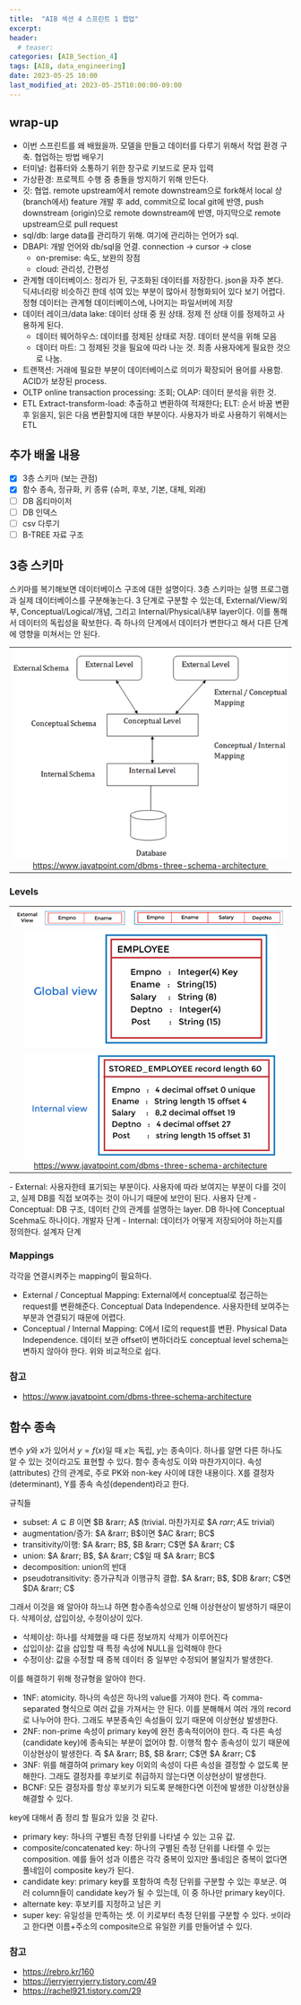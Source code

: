 ```yaml
---
title:  "AIB 섹션 4 스프린트 1 랩업"
excerpt: 
header:
  # teaser:
categories: [AIB_Section_4]
tags: [AIB, data_engineering]
date: 2023-05-25 10:00
last_modified_at: 2023-05-25T10:00:00-09:00
---
```


## wrap-up
- 이번 스프린트를 왜 배웠을까. 모델을 만들고 데이터를 다루기 위해서 작업 환경 구축. 협업하는 방법 배우기
- 터미널: 컴퓨터와 소통하기 위한 창구로 키보드로 문자 입력
- 가상환경: 프로젝트 수행 중 충돌을 방지하기 위해 만든다.
- 깃: 협업. remote upstream에서 remote downstream으로 fork해서 local 상 (branch에서) feature 개발 후 add, commit으로 local git에 반영, push downstream (origin)으로 remote downstream에 반영, 마지막으로 remote upstream으로 pull request
- sql/db: large data를 관리하기 위해. 여기에 관리하는 언어가 sql.
- DBAPI: 개발 언어와 db/sql을 언결. connection &rarr; cursor &rarr; close
	- on-premise: 속도, 보완의 장점
	- cloud: 관리성, 간편성
- 관계형 데이터베이스: 정리가 된, 구조화된 데이터를 저장한다. json을 자주 본다. 딕셔너리랑 비슷하긴 한데 섞여 있는 부분이 많아서 정형화되어 있다 보기 어렵다. 정형 데이터는 관계형 데이터베이스에, 나머지는 파일서버에 저장
- 데이터 레이크/data lake: 데이터 상태 중 원 상태. 정제 전 상태 이를 정제하고 사용하게 된다.
	- 데이터 웨어하우스: 데이터를 정제된 상태로 저장. 데이터 분석을 위해 모음
	- 데이터 마트: 그 정제된 것을 필요에 따라 나눈 것. 최종 사용자에게 필요한 것으로 나눔.
- 트랜잭션: 거래에 필요한 부분이 데이터베이스로 의미가 확장되어 용어를 사용함. ACID가 보장된 process.
- OLTP online transaction processing: 조회; OLAP: 데이터 분석을 위한 것.
- ETL Extract-transform-load: 추출하고 변환하여 적재한다; ELT: 순서 바꿈 변환 후 읽을지, 읽은 다음 변환할지에 대한 부분이다. 사용자가 바로 사용하기 위해서는 ETL

## 추가 배울 내용
- [x] 3층 스키마 (보는 관점)
- [x] 함수 종속, 정규화, 키 종류 (슈퍼, 후보, 기본, 대체, 외래)
- [ ] DB 옵티마이저
- [ ] DB 인덱스
- [ ] csv 다루기
- [ ] B-TREE 자료 구조

## 3층 스키마
스키마를 복기해보면 데이터베이스 구조에 대한 설명이다. 3층 스키마는 실행 프로그램과 실제 데이터베이스를 구분해놓는다. 3 단계로 구분할 수 있는데, External/View/외부, Conceptual/Logical/개념, 그리고 Internal/Physical/내부 layer이다. 이를 통해서 데이터의 독립성을 확보한다. 즉 하나의 단계에서 데이터가 변한다고 해서 다른 단계에 영향을 미쳐서는 안 된다.

<table>
  <tr>
    <td style="text-align:center;border-bottom:none;">
        <img src="/assets/images/s4de10-3-level-schema0.png"><br/>
        <a href="https://www.javatpoint.com/dbms-three-schema-architecture">
        https://www.javatpoint.com/dbms-three-schema-architecture
      </a><img>
    </td>
  </tr>
</table>

### Levels
<table>
  <tr>
    <td style="text-align:center;border-bottom:none;">
        <img src="/assets/images/s4de10-3-level-schema1-external.png"/>
    </td>
  </tr>
  <tr>
    <td style="text-align:center;border-bottom:none;">
        <img src="/assets/images/s4de10-3-level-schema2-conceptual.png"/>
    </td>
  </tr>
  <tr>
    <td style="text-align:center;border-bottom:none;">
        <img src="/assets/images/s4de10-3-level-schema3-internal.png"/>
        <a href="https://www.javatpoint.com/dbms-three-schema-architecture">
        https://www.javatpoint.com/dbms-three-schema-architecture
        </a>
    </td>
  </tr>
</table>
- External: 사용자한테 표기되는 부분이다. 사용자에 따라 보여지는 부분이 다를 것이고, 실제 DB를 직접 보여주는 것이 아니기 때문에 보안이 된다. 사용자 단계
- Conceptual: DB 구조, 데이터 간의 관계를 설명하는 layer. DB 하나에 Conceptual Scehma도 하나이다. 개발자 단계
- Internal: 데이터가 어떻게 저장되어야 하는지를 정의한다. 설계자 단계

### Mappings
각각을 연결시켜주는 mapping이 필요하다.
- External / Conceptual Mapping: External에서 conceptual로 접근하는 request를 변환해준다. Conceptual Data Independence. 사용자한테 보여주는 부분과 연결되기 때문에 어렵다.
- Conceptual / Internal Mapping: C에서 I로의 request를 변환. Physical Data Independence. 데이터 보관 offset이 변하더라도 conceptual level schema는 변하지 않아야 한다. 위와 비교적으로 쉽다.

### 참고
- https://www.javatpoint.com/dbms-three-schema-architecture

## 함수 종속
변수 $y$와 $x$가 있어서 $y = f(x)$일 때 $x$는 독립, $y$는 종속이다. 하나를 알면 다른 하나도 알 수 있는 것이라고도 표현할 수 있다. 함수 종속성도 이와 마찬가지이다. 속성(attributes) 간의 관계로, 주로 PK와 non-key 사이에 대한 내용이다. X를 결정자(determinant), Y를 종속 속성(dependent)라고 한다.

규칙들
- subset: $A \subseteq B$ 이면 $B &rarr; A$ (trivial. 마찬가지로 $A $rarr; A$도 trivial)
- augmentation/증가: $A &rarr; B$이면 $AC &rarr; BC$
- transitivity/이행: $A &rarr; B$, $B &rarr; C$면 $A &rarr; C$
- union: $A &rarr; B$, $A &rarr; C$일 때 $A &rarr; BC$
- decomposition: union의 반대
- pseudotransitivity: 증가규칙과 이행규칙 결합. $A &rarr; B$, $DB &rarr; C$면 $DA &rarr; C$

그래서 이것을 왜 알아야 하느냐 하면 함수종속성으로 인해 이상현상이 발생하기 때문이다. 삭제이상, 삽입이상, 수정이상이 있다.
- 삭제이상: 하나를 삭제했을 때 다른 정보까지 삭제가 이루어진다
- 삽입이상: 값을 삽입할 때 특정 속성에 NULL을 입력해야 한다
- 수정이상: 값을 수정할 때 중복 데이터 중 일부만 수정되어 불일치가 발생한다.

이를 해결하기 위해 정규형을 알아야 한다.
- 1NF: atomicity. 하나의 속성은 하나의 value를 가져야 한다. 즉 comma-separated 형식으로 여러 값을 가져서는 안 된다. 이를 분해해서 여러 개의 record로 나누어야 한다. 그래도 부분종속인 속성들이 있기 때문에 이상현상 발생한다.
- 2NF: non-prime 속성이 primary key에 완전 종속적이어야 한다. 즉 다른 속성(candidate key)에 종속되는 부분이 없어야 함. 이행적 함수 종속성이 있기 때문에 이상현상이 발생한다. 즉 $A &rarr; B$, $B &rarr; C$면 $A &rarr; C$
- 3NF: 위를 해결하여 primary key 이외의 속성이 다른 속성을 결정할 수 없도록 분해한다. 그래도 결정자를 후보키로 취급하지 않는다면 이상현상이 발생한다.
- BCNF: 모든 결정자를 항상 후보키가 되도록 분해한다면 이전에 발생한 이상현상을 해결할 수 있다.

key에 대해서 좀 정리 할 필요가 있을 것 같다.
- primary key: 하나의 구별된 측정 단위를 나타낼 수 있는 고유 값.
- composite/concatenated key: 하나의 구별된 측정 단위를 나타랠 수 있는 composition. 예를 들어 성과 이름은 각각 중복이 있지만 풀네임은 중복이 없다면 풀네임이 composite key가 된다.
- candidate key: primary key를 포함하여 측정 단위를 구분할 수 있는 후보군. 여러 column들이 candidate key가 될 수 있는데, 이 중 하나만 primary key이다.
- alternate key: 후보키를 지정하고 남은 키
- super key: 유일성을 만족하는 셋. 이 키로부터 측정 단위를 구분할 수 있다. `셋`이라고 한다면 이름+주소의 composite으로 유일한 키를 만들어낼 수 있다.

### 참고
- https://rebro.kr/160
- https://jerryjerryjerry.tistory.com/49
- https://rachel921.tistory.com/29